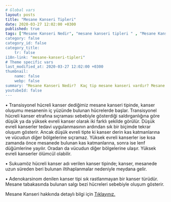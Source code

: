 ```yaml
---
# Global vars
layout: posts
title: "Mesane Kanseri Tipleri"
date: 2020-03-27 12:02:00 +0300
published: true
tags: ["Mesane Kanseri Nedir", "mesane kanseri tipleri " , "Mesane Kanseri neden olur" , "Mesane kanseri ve sigara", "Mesane Kanseri belirti", "Mesane kanseri teşhis", "Mesane kanseri evre", "Mesane kanseri tedavi", "Mesane kanseri ameliyatı", "Mesane kanseri kapalı ameliyatı" , "Mesane kanseri açık ameliyatı" , "Radikal sistektomi nedir", "Radikal sistektomi ameliyatı", "Radikal sistektomi", "Mesane Kanseri" , Bağırsaktan mesane yapılması", "Yapay mesane" , "Yapay mesane ameliyatı" , "Mesane kanseri radyoterapi" , "Mesane kanseri kemoterapi" , "Mesane kanseri ameliyatı komplikasyonları", " Mesane kanseri yan etkileri"]
category: false
category_id: false
category_title:
    tr: false
i18n-link: "mesane-kanseri-tipleri"
# Theme specific vars
last_modified_at: 2020-03-27 12:02:00 +0300
thumbnail:
    name: false
    webp: false
summary: "Mesane Kanseri Nedir?  Kaç tip mesane kanseri vardır? Mesane kanseri ve sigara? Mesane Kanseri belirtileri? Mesane kanseri teşhisi? Mesane kanseri evreleri? Mesane kanseri tedavisi, Mesane kanseri ameliyatı, Radikal sistektomi nedir? Radikal sistektomi ameliyatı nasıl yapılır? Bağırsaktan mesane yapılması, Yapay mesane"
youtubeId: false
---
```







• Transisyonel hücreli kanser dediğimiz mesane kanseri tipinde, kanser oluşumu mesanenin iç yüzünde bulunan hücrelerde başlar. Transisyonel hücreli kanser etrafına sıçraması sebebiyle gösterdiği saldırganlığına göre düşük ya da yüksek evreli kanser olarak iki farklı şekilde görülür. Düşük evreli kanserler tedavi uygulanmasının ardından sık bir biçimde tekrar oluşum gösterir. Ancak düşük evreli tipte ki kanser derin kas katmanlarına ve vücudun diğer bölgelerine sıçramaz. Yüksek evreli kanserler ise kısa zamanda önce mesanede bulunan kas katmanlarına, sonra ise lenf düğümlerine yayılır. Oradan da vücudun diğer bölgelerine ulaşır. Yüksek evreli kanserler ölümcül olabilir.

• Sukuamöz hücreli kanser adı verilen kanser tipinde; kanser, mesanede uzun süreden beri bulunan iltihaplanmalar nedeniyle meydana gelir.

• Adenokarsinom denilen kanser tipi sık rastlanmayan bir kanser türüdür. Mesane tabakasında bulunan salgı bezi hücreleri sebebiyle oluşum gösterir.


Mesane Kanseri hakkında detaylı bilgi için [Tıklayınız.](https://www.onoluroloji.com/mesane-kanseri)
